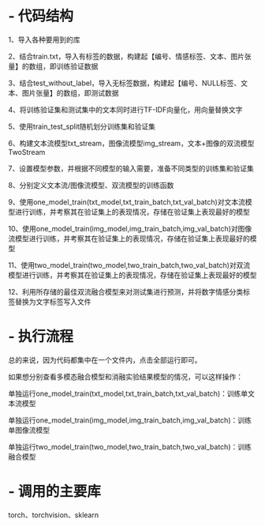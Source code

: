 # - 代码结构
1、导入各种要用到的库

2、结合train.txt，导入有标签的数据，构建起【编号、情感标签、文本、图片张量】的数组，即训练验证数据

3、结合test_without_label，导入无标签数据，构建起【编号、NULL标签、文本、图片张量】的数组，即测试数据

4、将训练验证集和测试集中的文本同时进行TF-IDF向量化，用向量替换文字

5、使用train_test_split随机划分训练集和验证集

6、构建文本流模型txt_stream，图像流模型img_stream，文本+图像的双流模型TwoStream

7、设置模型参数，并根据不同模型的输入需要，准备不同类型的训练集和验证集

8、分别定义文本流/图像流模型、双流模型的训练函数

9、使用one_model_train(txt_model,txt_train_batch,txt_val_batch)对文本流模型进行训练，并考察其在验证集上的表现情况，存储在验证集上表现最好的模型

10、使用one_model_train(img_model,img_train_batch,img_val_batch)对图像流模型进行训练，并考察其在验证集上的表现情况，存储在验证集上表现最好的模型

11、使用two_model_train(two_model,two_train_batch,two_val_batch)对双流模型进行训练，并考察其在验证集上的表现情况，存储在验证集上表现最好的模型

12、利用所存储的最佳双流融合模型来对测试集进行预测，并将数字情感分类标签替换为文字标签写入文件

# - 执行流程
总的来说，因为代码都集中在一个文件内，点击全部运行即可。

如果想分别查看多模态融合模型和消融实验结果模型的情况，可以这样操作：

单独运行one_model_train(txt_model,txt_train_batch,txt_val_batch)：训练单文本流模型

单独运行one_model_train(img_model,img_train_batch,img_val_batch)：训练单图像流模型

单独运行two_model_train(two_model,two_train_batch,two_val_batch)：训练融合模型

# - 调用的主要库
torch、torchvision、sklearn
